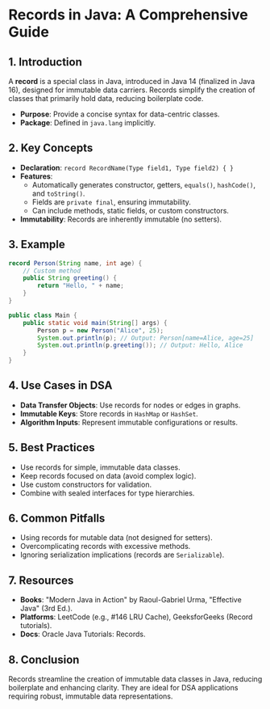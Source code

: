 # Records in Java: A Comprehensive Guide

## 1. Introduction
A **record** is a special class in Java, introduced in Java 14 (finalized in Java 16), designed for immutable data carriers. Records simplify the creation of classes that primarily hold data, reducing boilerplate code.

- **Purpose**: Provide a concise syntax for data-centric classes.
- **Package**: Defined in `java.lang` implicitly.

## 2. Key Concepts
- **Declaration**: `record RecordName(Type field1, Type field2) { }`
- **Features**:
  - Automatically generates constructor, getters, `equals()`, `hashCode()`, and `toString()`.
  - Fields are `private final`, ensuring immutability.
  - Can include methods, static fields, or custom constructors.
- **Immutability**: Records are inherently immutable (no setters).

## 3. Example
```java
record Person(String name, int age) {
    // Custom method
    public String greeting() {
        return "Hello, " + name;
    }
}

public class Main {
    public static void main(String[] args) {
        Person p = new Person("Alice", 25);
        System.out.println(p); // Output: Person[name=Alice, age=25]
        System.out.println(p.greeting()); // Output: Hello, Alice
    }
}
```

## 4. Use Cases in DSA
- **Data Transfer Objects**: Use records for nodes or edges in graphs.
- **Immutable Keys**: Store records in `HashMap` or `HashSet`.
- **Algorithm Inputs**: Represent immutable configurations or results.

## 5. Best Practices
- Use records for simple, immutable data classes.
- Keep records focused on data (avoid complex logic).
- Use custom constructors for validation.
- Combine with sealed interfaces for type hierarchies.

## 6. Common Pitfalls
- Using records for mutable data (not designed for setters).
- Overcomplicating records with excessive methods.
- Ignoring serialization implications (records are `Serializable`).

## 7. Resources
- **Books**: "Modern Java in Action" by Raoul-Gabriel Urma, "Effective Java" (3rd Ed.).
- **Platforms**: LeetCode (e.g., #146 LRU Cache), GeeksforGeeks (Record tutorials).
- **Docs**: Oracle Java Tutorials: Records.

## 8. Conclusion
Records streamline the creation of immutable data classes in Java, reducing boilerplate and enhancing clarity. They are ideal for DSA applications requiring robust, immutable data representations.